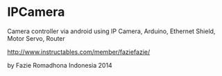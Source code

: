 IPCamera
========

Camera controller via android
using IP Camera, Arduino, Ethernet Shield, Motor Servo, Router

http://www.instructables.com/member/faziefazie/


by Fazie Romadhona
Indonesia
2014
